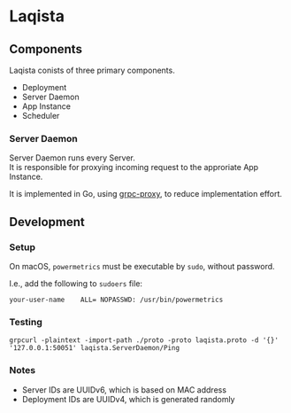 # Laqista

## Components

Laqista conists of three primary components.

- Deployment
- Server Daemon
- App Instance
- Scheduler

### Server Daemon

Server Daemon runs every Server.  
It is responsible for proxying incoming request to the approriate App Instance.

It is implemented in Go, using [grpc-proxy](https://github.com/mwitkow/grpc-proxy), to reduce implementation effort.

## Development

### Setup

On macOS, `powermetrics` must be executable by `sudo`, without password.

I.e., add the following to `sudoers` file:

```
your-user-name    ALL= NOPASSWD: /usr/bin/powermetrics
```

### Testing

```
grpcurl -plaintext -import-path ./proto -proto laqista.proto -d '{}' '127.0.0.1:50051' laqista.ServerDaemon/Ping
```

### Notes

- Server IDs are UUIDv6, which is based on MAC address
- Deployment IDs are UUIDv4, which is generated randomly 